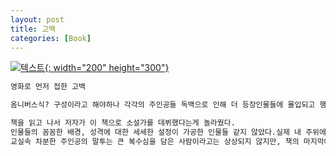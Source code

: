 ```yaml
---
layout: post
title: 고백
categories: [Book]
---
```


[![텍스트](http://image.yes24.com/Goods/3563528/800x0){: width="200" height="300"}](http://www.yes24.com/Product/Goods/3563528?scode=032&OzSrank=6)

```markdown
영화로 먼저 접한 고백

옴니버스식? 구성이라고 해야하나 각각의 주인공들 독백으로 인해 더 등장인물들에 몰입되고 행동에 대한 동기들이 와닿았다.

책을 읽고 나서 저자가 이 책으로 소설가를 데뷔했다는게 놀라웠다.
인물들의 꼼꼼한 배경, 성격에 대한 세세한 설정이 가공한 인물들 같지 않았다.실제 내 주위에서 일어난거 같은 느낌, 그래서 책을 펴자마자 바로 끝페이지까지 다 보았다.
교실속 차분한 주인공의 말투는 큰 복수심을 담은 사람이라고는 상상되지 않지만, 책의 마지막에서 주인공이 행한 복수로 얼마나 큰 복수심을 담았는지 그 결말로 알게됬다.
```

